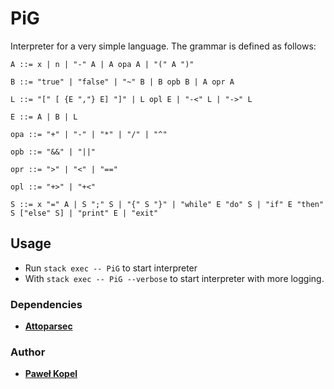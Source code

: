 # PiG

Interpreter for a very simple language. The grammar is defined as follows:
```
A ::= x | n | "-" A | A opa A | "(" A ")"

B ::= "true" | "false" | "~" B | B opb B | A opr A

L ::= "[" [ {E ","} E] "]" | L opl E | "-<" L | "->" L

E ::= A | B | L

opa ::= "+" | "-" | "*" | "/" | "^"

opb ::= "&&" | "||"

opr ::= ">" | "<" | "=="

opl ::= "+>" | "+<"

S ::= x "=" A | S ";" S | "{" S "}" | "while" E "do" S | "if" E "then" S ["else" S] | "print" E | "exit"
```
## Usage  

* Run `stack exec -- PiG` to start interpreter
* With `stack exec -- PiG --verbose` to start interpreter with more logging.

### Dependencies
* **[Attoparsec](https://hackage.haskell.org/package/attoparsec)**

### Author

* **[Paweł Kopel](https://github.com/PKopel)**
